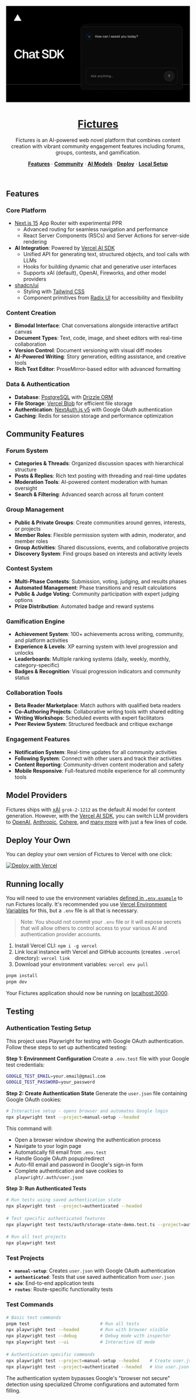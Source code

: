 <a href="https://github.com/realbits-lab/Fictures">
  <img alt="Fictures - AI-powered web novel platform with community features." src="app/(chat)/opengraph-image.png">
  <h1 align="center">Fictures</h1>
</a>

<p align="center">
    Fictures is an AI-powered web novel platform that combines content creation with vibrant community engagement features including forums, groups, contests, and gamification.
</p>

<p align="center">
  <a href="#features"><strong>Features</strong></a> ·
  <a href="#community-features"><strong>Community</strong></a> ·
  <a href="#model-providers"><strong>AI Models</strong></a> ·
  <a href="#deploy-your-own"><strong>Deploy</strong></a> ·
  <a href="#running-locally"><strong>Local Setup</strong></a>
</p>
<br/>

## Features

### Core Platform
- [Next.js 15](https://nextjs.org) App Router with experimental PPR
  - Advanced routing for seamless navigation and performance
  - React Server Components (RSCs) and Server Actions for server-side rendering
- **AI Integration**: Powered by [Vercel AI SDK](https://sdk.vercel.ai/docs)
  - Unified API for generating text, structured objects, and tool calls with LLMs
  - Hooks for building dynamic chat and generative user interfaces
  - Supports xAI (default), OpenAI, Fireworks, and other model providers
- [shadcn/ui](https://ui.shadcn.com)
  - Styling with [Tailwind CSS](https://tailwindcss.com)
  - Component primitives from [Radix UI](https://radix-ui.com) for accessibility and flexibility

### Content Creation
- **Bimodal Interface**: Chat conversations alongside interactive artifact canvas
- **Document Types**: Text, code, image, and sheet editors with real-time collaboration
- **Version Control**: Document versioning with visual diff modes
- **AI-Powered Writing**: Story generation, editing assistance, and creative tools
- **Rich Text Editor**: ProseMirror-based editor with advanced formatting

### Data & Authentication
- **Database**: [PostgreSQL](https://postgresql.org) with [Drizzle ORM](https://orm.drizzle.team)
- **File Storage**: [Vercel Blob](https://vercel.com/storage/blob) for efficient file storage
- **Authentication**: [NextAuth.js v5](https://authjs.dev) with Google OAuth authentication
- **Caching**: Redis for session storage and performance optimization

## Community Features

### Forum System
- **Categories & Threads**: Organized discussion spaces with hierarchical structure
- **Posts & Replies**: Rich text posting with threading and real-time updates
- **Moderation Tools**: AI-powered content moderation with human oversight
- **Search & Filtering**: Advanced search across all forum content

### Group Management
- **Public & Private Groups**: Create communities around genres, interests, or projects
- **Member Roles**: Flexible permission system with admin, moderator, and member roles
- **Group Activities**: Shared discussions, events, and collaborative projects
- **Discovery System**: Find groups based on interests and activity levels

### Contest System
- **Multi-Phase Contests**: Submission, voting, judging, and results phases
- **Automated Management**: Phase transitions and result calculations
- **Public & Judge Voting**: Community participation with expert judging options
- **Prize Distribution**: Automated badge and reward systems

### Gamification Engine
- **Achievement System**: 100+ achievements across writing, community, and platform activities
- **Experience & Levels**: XP earning system with level progression and unlocks
- **Leaderboards**: Multiple ranking systems (daily, weekly, monthly, category-specific)
- **Badges & Recognition**: Visual progression indicators and community status

### Collaboration Tools
- **Beta Reader Marketplace**: Match authors with qualified beta readers
- **Co-Authoring Projects**: Collaborative writing tools with shared editing
- **Writing Workshops**: Scheduled events with expert facilitators
- **Peer Review System**: Structured feedback and critique exchange

### Engagement Features
- **Notification System**: Real-time updates for all community activities
- **Following System**: Connect with other users and track their activities
- **Content Reporting**: Community-driven content moderation and safety
- **Mobile Responsive**: Full-featured mobile experience for all community tools

## Model Providers

Fictures ships with [xAI](https://x.ai) `grok-2-1212` as the default AI model for content generation. However, with the [Vercel AI SDK](https://sdk.vercel.ai/docs), you can switch LLM providers to [OpenAI](https://openai.com), [Anthropic](https://anthropic.com), [Cohere](https://cohere.com/), and [many more](https://sdk.vercel.ai/providers/ai-sdk-providers) with just a few lines of code.

## Deploy Your Own

You can deploy your own version of Fictures to Vercel with one click:

[![Deploy with Vercel](https://vercel.com/button)](https://vercel.com/new/clone?repository-url=https%3A%2F%2Fgithub.com%2Fvercel%2Fai-chatbot&env=AUTH_SECRET&envDescription=Learn+more+about+how+to+get+the+API+Keys+for+the+application&envLink=https%3A%2F%2Fgithub.com%2Fvercel%2Fai-chatbot%2Fblob%2Fmain%2F.env.example&demo-title=AI+Chatbot&demo-description=An+Open-Source+AI+Chatbot+Template+Built+With+Next.js+and+the+AI+SDK+by+Vercel.&demo-url=https%3A%2F%2Fchat.vercel.ai&products=%5B%7B%22type%22%3A%22integration%22%2C%22protocol%22%3A%22ai%22%2C%22productSlug%22%3A%22grok%22%2C%22integrationSlug%22%3A%22xai%22%7D%2C%7B%22type%22%3A%22integration%22%2C%22protocol%22%3A%22storage%22%2C%22productSlug%22%3A%22neon%22%2C%22integrationSlug%22%3A%22neon%22%7D%2C%7B%22type%22%3A%22integration%22%2C%22protocol%22%3A%22storage%22%2C%22productSlug%22%3A%22upstash-kv%22%2C%22integrationSlug%22%3A%22upstash%22%7D%2C%7B%22type%22%3A%22blob%22%7D%5D)

## Running locally

You will need to use the environment variables [defined in `.env.example`](.env.example) to run Fictures locally. It's recommended you use [Vercel Environment Variables](https://vercel.com/docs/projects/environment-variables) for this, but a `.env` file is all that is necessary.

> Note: You should not commit your `.env` file or it will expose secrets that will allow others to control access to your various AI and authentication provider accounts.

1. Install Vercel CLI: `npm i -g vercel`
2. Link local instance with Vercel and GitHub accounts (creates `.vercel` directory): `vercel link`
3. Download your environment variables: `vercel env pull`

```bash
pnpm install
pnpm dev
```

Your Fictures application should now be running on [localhost:3000](http://localhost:3000).

## Testing

### Authentication Testing Setup

This project uses Playwright for testing with Google OAuth authentication. Follow these steps to set up authenticated testing:

**Step 1: Environment Configuration**
Create a `.env.test` file with your Google test credentials:
```bash
GOOGLE_TEST_EMAIL=your.email@gmail.com  
GOOGLE_TEST_PASSWORD=your_password
```

**Step 2: Create Authentication State**
Generate the `user.json` file containing Google OAuth cookies:
```bash
# Interactive setup - opens browser and automates Google login
npx playwright test --project=manual-setup --headed
```

This command will:
- Open a browser window showing the authentication process
- Navigate to your login page  
- Automatically fill email from `.env.test`
- Handle Google OAuth popup/redirect
- Auto-fill email and password in Google's sign-in form
- Complete authentication and save cookies to `playwright/.auth/user.json`

**Step 3: Run Authenticated Tests**
```bash
# Run tests using saved authentication state
npx playwright test --project=authenticated --headed

# Test specific authenticated features  
npx playwright test tests/auth/storage-state-demo.test.ts --project=authenticated --headed

# Run all test projects
npx playwright test
```

### Test Projects

- **`manual-setup`**: Creates `user.json` with Google OAuth authentication  
- **`authenticated`**: Tests that use saved authentication from `user.json`
- **`e2e`**: End-to-end application tests
- **`routes`**: Route-specific functionality tests

### Test Commands
```bash  
# Basic test commands
pnpm test                           # Run all tests
npx playwright test --headed        # Run with browser visible
npx playwright test --debug         # Debug mode with inspector
npx playwright test --ui            # Interactive UI mode

# Authentication-specific commands  
npx playwright test --project=manual-setup --headed    # Create user.json
npx playwright test --project=authenticated --headed   # Use user.json
```

The authentication system bypasses Google's "browser not secure" detection using specialized Chrome configurations and automated form filling.
